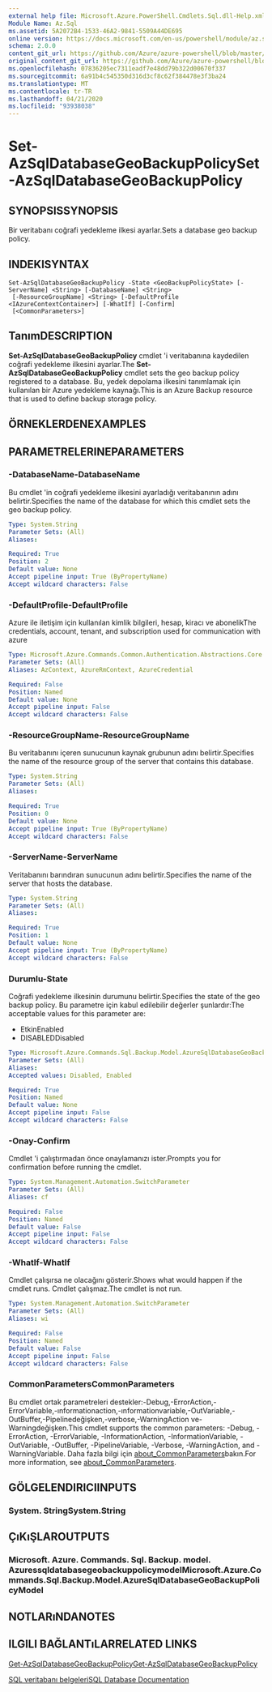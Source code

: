 ```yaml
---
external help file: Microsoft.Azure.PowerShell.Cmdlets.Sql.dll-Help.xml
Module Name: Az.Sql
ms.assetid: 5A2072B4-1533-46A2-9841-5509A44DE695
online version: https://docs.microsoft.com/en-us/powershell/module/az.sql/set-azsqldatabasegeobackuppolicy
schema: 2.0.0
content_git_url: https://github.com/Azure/azure-powershell/blob/master/src/Sql/Sql/help/Set-AzSqlDatabaseGeoBackupPolicy.md
original_content_git_url: https://github.com/Azure/azure-powershell/blob/master/src/Sql/Sql/help/Set-AzSqlDatabaseGeoBackupPolicy.md
ms.openlocfilehash: 07836205ec7311eadf7e48dd79b322d00670f337
ms.sourcegitcommit: 6a91b4c545350d316d3cf8c62f384478e3f3ba24
ms.translationtype: MT
ms.contentlocale: tr-TR
ms.lasthandoff: 04/21/2020
ms.locfileid: "93938038"
---
```

# <span data-ttu-id="b68d5-101">Set-AzSqlDatabaseGeoBackupPolicy</span><span class="sxs-lookup"><span data-stu-id="b68d5-101">Set-AzSqlDatabaseGeoBackupPolicy</span></span>

## <span data-ttu-id="b68d5-102">SYNOPSIS</span><span class="sxs-lookup"><span data-stu-id="b68d5-102">SYNOPSIS</span></span>
<span data-ttu-id="b68d5-103">Bir veritabanı coğrafi yedekleme ilkesi ayarlar.</span><span class="sxs-lookup"><span data-stu-id="b68d5-103">Sets a database geo backup policy.</span></span>

## <span data-ttu-id="b68d5-104">INDEKI</span><span class="sxs-lookup"><span data-stu-id="b68d5-104">SYNTAX</span></span>

```
Set-AzSqlDatabaseGeoBackupPolicy -State <GeoBackupPolicyState> [-ServerName] <String> [-DatabaseName] <String>
 [-ResourceGroupName] <String> [-DefaultProfile <IAzureContextContainer>] [-WhatIf] [-Confirm]
 [<CommonParameters>]
```

## <span data-ttu-id="b68d5-105">Tanım</span><span class="sxs-lookup"><span data-stu-id="b68d5-105">DESCRIPTION</span></span>
<span data-ttu-id="b68d5-106">**Set-AzSqlDatabaseGeoBackupPolicy** cmdlet 'i veritabanına kaydedilen coğrafi yedekleme ilkesini ayarlar.</span><span class="sxs-lookup"><span data-stu-id="b68d5-106">The **Set-AzSqlDatabaseGeoBackupPolicy** cmdlet sets the geo backup policy registered to a database.</span></span>
<span data-ttu-id="b68d5-107">Bu, yedek depolama ilkesini tanımlamak için kullanılan bir Azure yedekleme kaynağı.</span><span class="sxs-lookup"><span data-stu-id="b68d5-107">This is an Azure Backup resource that is used to define backup storage policy.</span></span>

## <span data-ttu-id="b68d5-108">ÖRNEKLERDEN</span><span class="sxs-lookup"><span data-stu-id="b68d5-108">EXAMPLES</span></span>

## <span data-ttu-id="b68d5-109">PARAMETRELERINE</span><span class="sxs-lookup"><span data-stu-id="b68d5-109">PARAMETERS</span></span>

### <span data-ttu-id="b68d5-110">-DatabaseName</span><span class="sxs-lookup"><span data-stu-id="b68d5-110">-DatabaseName</span></span>
<span data-ttu-id="b68d5-111">Bu cmdlet 'in coğrafi yedekleme ilkesini ayarladığı veritabanının adını belirtir.</span><span class="sxs-lookup"><span data-stu-id="b68d5-111">Specifies the name of the database for which this cmdlet sets the geo backup policy.</span></span>

```yaml
Type: System.String
Parameter Sets: (All)
Aliases:

Required: True
Position: 2
Default value: None
Accept pipeline input: True (ByPropertyName)
Accept wildcard characters: False
```

### <span data-ttu-id="b68d5-112">-DefaultProfile</span><span class="sxs-lookup"><span data-stu-id="b68d5-112">-DefaultProfile</span></span>
<span data-ttu-id="b68d5-113">Azure ile iletişim için kullanılan kimlik bilgileri, hesap, kiracı ve abonelik</span><span class="sxs-lookup"><span data-stu-id="b68d5-113">The credentials, account, tenant, and subscription used for communication with azure</span></span>

```yaml
Type: Microsoft.Azure.Commands.Common.Authentication.Abstractions.Core.IAzureContextContainer
Parameter Sets: (All)
Aliases: AzContext, AzureRmContext, AzureCredential

Required: False
Position: Named
Default value: None
Accept pipeline input: False
Accept wildcard characters: False
```

### <span data-ttu-id="b68d5-114">-ResourceGroupName</span><span class="sxs-lookup"><span data-stu-id="b68d5-114">-ResourceGroupName</span></span>
<span data-ttu-id="b68d5-115">Bu veritabanını içeren sunucunun kaynak grubunun adını belirtir.</span><span class="sxs-lookup"><span data-stu-id="b68d5-115">Specifies the name of the resource group of the server that contains this database.</span></span>

```yaml
Type: System.String
Parameter Sets: (All)
Aliases:

Required: True
Position: 0
Default value: None
Accept pipeline input: True (ByPropertyName)
Accept wildcard characters: False
```

### <span data-ttu-id="b68d5-116">-ServerName</span><span class="sxs-lookup"><span data-stu-id="b68d5-116">-ServerName</span></span>
<span data-ttu-id="b68d5-117">Veritabanını barındıran sunucunun adını belirtir.</span><span class="sxs-lookup"><span data-stu-id="b68d5-117">Specifies the name of the server that hosts the database.</span></span>

```yaml
Type: System.String
Parameter Sets: (All)
Aliases:

Required: True
Position: 1
Default value: None
Accept pipeline input: True (ByPropertyName)
Accept wildcard characters: False
```

### <span data-ttu-id="b68d5-118">Durumlu</span><span class="sxs-lookup"><span data-stu-id="b68d5-118">-State</span></span>
<span data-ttu-id="b68d5-119">Coğrafi yedekleme ilkesinin durumunu belirtir.</span><span class="sxs-lookup"><span data-stu-id="b68d5-119">Specifies the state of the geo backup policy.</span></span>
<span data-ttu-id="b68d5-120">Bu parametre için kabul edilebilir değerler şunlardır:</span><span class="sxs-lookup"><span data-stu-id="b68d5-120">The acceptable values for this parameter are:</span></span>
- <span data-ttu-id="b68d5-121">Etkin</span><span class="sxs-lookup"><span data-stu-id="b68d5-121">Enabled</span></span> 
- <span data-ttu-id="b68d5-122">DISABLED</span><span class="sxs-lookup"><span data-stu-id="b68d5-122">Disabled</span></span>

```yaml
Type: Microsoft.Azure.Commands.Sql.Backup.Model.AzureSqlDatabaseGeoBackupPolicyModel+GeoBackupPolicyState
Parameter Sets: (All)
Aliases:
Accepted values: Disabled, Enabled

Required: True
Position: Named
Default value: None
Accept pipeline input: False
Accept wildcard characters: False
```

### <span data-ttu-id="b68d5-123">-Onay</span><span class="sxs-lookup"><span data-stu-id="b68d5-123">-Confirm</span></span>
<span data-ttu-id="b68d5-124">Cmdlet 'i çalıştırmadan önce onaylamanızı ister.</span><span class="sxs-lookup"><span data-stu-id="b68d5-124">Prompts you for confirmation before running the cmdlet.</span></span>

```yaml
Type: System.Management.Automation.SwitchParameter
Parameter Sets: (All)
Aliases: cf

Required: False
Position: Named
Default value: False
Accept pipeline input: False
Accept wildcard characters: False
```

### <span data-ttu-id="b68d5-125">-WhatIf</span><span class="sxs-lookup"><span data-stu-id="b68d5-125">-WhatIf</span></span>
<span data-ttu-id="b68d5-126">Cmdlet çalışırsa ne olacağını gösterir.</span><span class="sxs-lookup"><span data-stu-id="b68d5-126">Shows what would happen if the cmdlet runs.</span></span>
<span data-ttu-id="b68d5-127">Cmdlet çalışmaz.</span><span class="sxs-lookup"><span data-stu-id="b68d5-127">The cmdlet is not run.</span></span>

```yaml
Type: System.Management.Automation.SwitchParameter
Parameter Sets: (All)
Aliases: wi

Required: False
Position: Named
Default value: False
Accept pipeline input: False
Accept wildcard characters: False
```

### <span data-ttu-id="b68d5-128">CommonParameters</span><span class="sxs-lookup"><span data-stu-id="b68d5-128">CommonParameters</span></span>
<span data-ttu-id="b68d5-129">Bu cmdlet ortak parametreleri destekler:-Debug,-ErrorAction,-ErrorVariable,-ınformationaction,-ınformationvariable,-OutVariable,-OutBuffer,-Pipelinedeğişken,-verbose,-WarningAction ve-Warningdeğişken.</span><span class="sxs-lookup"><span data-stu-id="b68d5-129">This cmdlet supports the common parameters: -Debug, -ErrorAction, -ErrorVariable, -InformationAction, -InformationVariable, -OutVariable, -OutBuffer, -PipelineVariable, -Verbose, -WarningAction, and -WarningVariable.</span></span> <span data-ttu-id="b68d5-130">Daha fazla bilgi için [about_CommonParameters](http://go.microsoft.com/fwlink/?LinkID=113216)bakın.</span><span class="sxs-lookup"><span data-stu-id="b68d5-130">For more information, see [about_CommonParameters](http://go.microsoft.com/fwlink/?LinkID=113216).</span></span>

## <span data-ttu-id="b68d5-131">GÖLGELENDIRICI</span><span class="sxs-lookup"><span data-stu-id="b68d5-131">INPUTS</span></span>

### <span data-ttu-id="b68d5-132">System. String</span><span class="sxs-lookup"><span data-stu-id="b68d5-132">System.String</span></span>

## <span data-ttu-id="b68d5-133">ÇıKıŞLAR</span><span class="sxs-lookup"><span data-stu-id="b68d5-133">OUTPUTS</span></span>

### <span data-ttu-id="b68d5-134">Microsoft. Azure. Commands. Sql. Backup. model. Azuressqldatabasegeobackuppolicymodel</span><span class="sxs-lookup"><span data-stu-id="b68d5-134">Microsoft.Azure.Commands.Sql.Backup.Model.AzureSqlDatabaseGeoBackupPolicyModel</span></span>

## <span data-ttu-id="b68d5-135">NOTLARıNDA</span><span class="sxs-lookup"><span data-stu-id="b68d5-135">NOTES</span></span>

## <span data-ttu-id="b68d5-136">ILGILI BAĞLANTıLAR</span><span class="sxs-lookup"><span data-stu-id="b68d5-136">RELATED LINKS</span></span>

[<span data-ttu-id="b68d5-137">Get-AzSqlDatabaseGeoBackupPolicy</span><span class="sxs-lookup"><span data-stu-id="b68d5-137">Get-AzSqlDatabaseGeoBackupPolicy</span></span>](./Get-AzSqlDatabaseGeoBackupPolicy.md)

[<span data-ttu-id="b68d5-138">SQL veritabanı belgeleri</span><span class="sxs-lookup"><span data-stu-id="b68d5-138">SQL Database Documentation</span></span>](https://docs.microsoft.com/azure/sql-database/)

